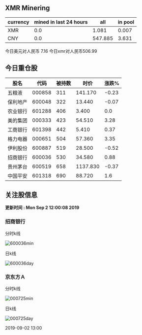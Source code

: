 ## XMR Minering

|currency|mined in last 24 hours|all|in pool|
|---|---|---|---|
|XMR|0.0|1.081|0.007|
|CNY|0.0|547.885|3.631|

今日美元对人民币 7.16	今日xmr对人民币506.99


## 今日重仓股 

|股名|代码|被持数|时价|涨跌%|
|---|---|---|---|---|
|五粮液|000858|311|141.170|-0.23|
|保利地产|600048|322|13.440|-0.07|
|农业银行|601288|406|3.400|0.0|
|美的集团|000333|423|54.510|3.28|
|工商银行|601398|442|5.410|0.37|
|格力电器|000651|504|57.360|3.35|
|伊利股份|600887|519|28.500|-0.52|
|招商银行|600036|530|34.580|0.88|
|贵州茅台|600519|658|1137.830|-0.37|
|中国平安|601318|690|88.720|1.6|

## 关注股信息
**更新时间 : Mon Sep  2 12:00:08 2019**
### 招商银行 
分时k线

![600036min](http://image.sinajs.cn/newchart/min/n/sh600036.gif)

日k线

![600036day](http://image.sinajs.cn/newchart/daily/n/sh600036.gif)

### 京东方Ａ 
分时k线

![000725min](http://image.sinajs.cn/newchart/min/n/sz000725.gif)

日k线

![000725day](http://image.sinajs.cn/newchart/daily/n/sz000725.gif)

2019-09-02 13:00